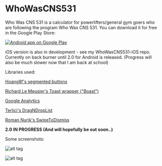WhoWasCNS531
============
Who Was CNS 531 is a calculator for powerlifters/general gym goers who are following the program Who Was CNS 531. 
You can download it for free in the Google Play Store: 

<a href="https://play.google.com/store/apps/details?id=com.kohlerbear.whowascnscalc">
  <img alt="Android app on Google Play"
       src="https://developer.android.com/images/brand/en_app_rgb_wo_60.png" />
</a>


iOS version is also in development - see my WhoWasCNS531-iOS repo. Currently on back burner until 2.0 for Android is released. (Progress will also be much slower now that I am back at school) 



Libraries used:

<a href="https://github.com/hoang8f/android-segmented-control">Hoang8f's segmented buttons</a>

<a href="http://stackoverflow.com/a/16099959/2864464">Richard Le Meusier's Toast wrapper ("Boast")</a>

<a href="https://developers.google.com/analytics/devguides/collection/android/v4/">Google Analytics </a>

<a href="https://github.com/terlici/DragNDropList"> Terlici's DragNDropList </a>

<a href="https://github.com/romannurik/Android-SwipeToDismiss"> Roman Nurik's SwipeToDismiss </a>



<b> 2.0 IN PROGRESS (And will hopefully be out soon..) </b>

Some screenshots:

![alt tag](http://i.imgur.com/ZAOI1Ny.png?1)

![alt tag](http://i.imgur.com/ZAOI1Ny.png?2)








